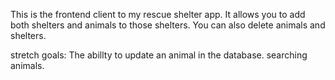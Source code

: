 This is the frontend client to my rescue shelter app.
It allows you to add both shelters and animals to those shelters. You can also delete animals and shelters.


stretch goals: 
The abillty to update an animal in the database.
searching animals.